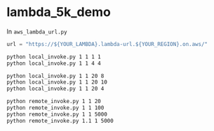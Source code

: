 # lambda_5k_demo

In `aws_lambda_url.py`

```python
url = "https://${YOUR_LAMBDA}.lambda-url.${YOUR_REGION}.on.aws/"
```

```bash
python local_invoke.py 1 1 1 1
python local_invoke.py 1 1 4 4

python local_invoke.py 1 1 20 8
python local_invoke.py 1 1 20 10
python local_invoke.py 1 1 20 4

python remote_invoke.py 1 1 20
python remote_invoke.py 1 1 100
python remote_invoke.py 1 1 5000
python remote_invoke.py 1.1 1 5000
```